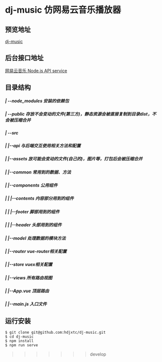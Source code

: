 # dj-music 仿网易云音乐播放器

## 预览地址
[dj-music](https://djtc.vip/dj-music)

## 后台接口地址
[网易云音乐 Node.js API service](https://github.com/Binaryify/NeteaseCloudMusicApi)

## 目录结构
##### | --node_modules 安装的依赖包
##### | --public 存放不会变动的文件(第三方)，静态资源会被直接复制到目录dist，不会被压缩合并
##### | --src
##### |   |--api 与后端交互使用相关方法和配置
##### |   |--assets 放可能会变动的文件(自己的)，图片等，打包后会被压缩合并
##### |   |--common 常用到的数据、方法
##### |   |--components 公用组件
##### |   |   |--contents 内容部分用到的组件 
##### |   |   |--footer 脚部用到的组件
##### |   |   |--header 头部用到的组件
##### |   |--model 处理数据的模块方法
##### |   |--router vue-router相关配置
##### |   |--store vuex相关配置
##### |   |--views 所有路由视图
##### |   |--App.vue 顶层路由
##### |   |--main.js 入口文件

<!--  ## 实现功能 -->
[^_^]: # (自己体验，懒得整理了...)

## 运行安装
```shell
$ git clone git@github.com:hdjxtc/dj-music.git
$ cd dj-music
$ npm install
$ npm run serve
```

<!--
	## 使用到的对应接口
	1. 登录
		说明 : 调用此接口登录成功后返回对应的userId、cookie、token等
		必选参数 :
			phone: 手机号码
			password: 密码
		可选参数 :
			countrycode: 国家码，用于国外手机号登录，例如美国传入：1
			md5_password: md5加密后的密码,传入后 password 将失效
		接口地址 : /login/cellphone
		调用例子 : /login/cellphone?phone=xxx&password=yyy /login/cellphone?phone=xxx&md5_password=yyy

<<<<<<< HEAD
##对应接口
###登录
```shell
	说明 : 调用此接口登录成功后返回对应的userId、cookie、token等
	必选参数 :
		phone: 手机号码
		password: 密码
	可选参数 :
		countrycode: 国家码，用于国外手机号登录，例如美国传入：1
		md5_password: md5加密后的密码,传入后 password 将失效
	接口地址 : /login/cellphone
	调用例子 : /login/cellphone?phone=xxx&password=yyy /login/cellphone?phone=xxx&md5_password=yyy
```
###获取用户详情
```shell
	说明 : 登录后调用此接口 , 传入用户id, 可以获取用户详情
	必选参数 : uid : 用户id
	接口地址 : /user/detail
	调用例子 : /user/detail?uid=32953014
```
###搜索
```shell
	说明 : 调用此接口 , 传入搜索关键词可以搜索该音乐/专辑/歌手/歌单/用户,关键词可以多个,以空格隔开,如 "周杰伦 搁浅"(不需要登录),搜索获取的mp3url不能直接用,可通过/song/url接口传入歌曲id获取具体的播放链接
	必选参数 : keywords : 关键词
	可选参数 : 
		limit : 返回数量 , 默认为 30
		offset : 偏移数量，用于分页 , 如 : 如 :( 页数 -1)*30, 其中 30 为 limit 的值 , 默认为 0
		type: 搜索类型；默认为 1 即单曲 , 取值意义 : 1: 单曲, 10: 专辑, 100: 歌手, 1000: 歌单, 1002: 用户, 1004: MV, 1006: 歌词, 1009: 电台, 1014: 视频, 1018:综合
	接口地址 : /search 或者 /cloudsearch(更全)
	调用例子 : /search?keywords= 海阔天空 /cloudsearch?keywords= 海阔天空
```
###轮播图
```shell
	说明 : 调用此接口 , 可获取 banner( 轮播图 ) 数据
	可选参数 :
		type:资源类型,对应以下类型,默认为 0 即PC
			0: pc
			1: android
			2: iphone
			3: ipad
	接口地址 : /banner
	调用例子 : /banner, /banner?type=2
```
###歌单
```shell
	说明 : 调用此接口 , 可获取网友精选碟歌单
	可选参数 : 
		order: 可选值为 'new' 和 'hot', 分别对应最新和最热 , 默认为 'hot'
		cat: tag, 比如 " 华语 "、" 古风 " 、" 欧美 "、" 流行 ", 默认为 "全部",可从歌单分类接口获取(/playlist/catlist)
		limit: 取出歌单数量 , 默认为 50
		offset: 偏移数量 , 用于分页 , 如 :( 评论页数 -1)*50, 其中 50 为 limit 的值
	接口地址 : /top/playlist
	调用例子 : /top/playlist?limit=10&order=new
```
###推荐歌单
```shell
	说明 : 调用此接口 , 可获取推荐歌单
	可选参数 : 
		limit: 取出数量 , 默认为 30 (不支持 offset)
	接口地址 : /personalized
	调用例子 : /personalized?limit=1
```
###推荐新歌曲
```shell
	说明 : 调用此接口 , 可获取推荐新音乐
	可选参数 : limit: 取出数量 , 默认为 10 (不支持 offset)
	接口地址 : /personalized/newsong
	调用例子 : /personalized/newsong
```
###获取歌曲详情
```shell
	说明 : 调用此接口 , 传入音乐 id(支持多个 id, 用 , 隔开), 可获得歌曲详情
	必选参数 : ids: 音乐 id, 如 ids=347230
	接口地址 : /song/detail
	调用例子 : /song/detail?ids=347230,/song/detail?ids=347230,347231
```
=======
	2. 获取用户详情
		说明 : 登录后调用此接口 , 传入用户id, 可以获取用户详情
		必选参数 : uid : 用户id
		接口地址 : /user/detail
		调用例子 : /user/detail?uid=32953014
	
	3. 搜索
		说明 : 调用此接口 , 传入搜索关键词可以搜索该音乐/专辑/歌手/歌单/用户,关键词可以多个,以空格隔开,如 "周杰伦 搁浅"(不需要登录),搜索获取的mp3url不能直接用,可通过/song/url接口传入歌曲id获取具体的播放链接
		必选参数 : keywords : 关键词
		可选参数 : 
			limit : 返回数量 , 默认为 30
			offset : 偏移数量，用于分页 , 如 : 如 :( 页数 -1)*30, 其中 30 为 limit 的值 , 默认为 0
			type: 搜索类型；默认为 1 即单曲 , 取值意义 : 1: 单曲, 10: 专辑, 100: 歌手, 1000: 歌单, 1002: 用户, 1004: MV, 1006: 歌词, 1009: 电台, 1014: 视频, 1018:综合
		接口地址 : /search 或者 /cloudsearch(更全)
		调用例子 : /search?keywords= 海阔天空 /cloudsearch?keywords= 海阔天空
		
	4. 热搜列表(详细)
		说明 : 调用此接口,可获取热门搜索列表
		接口地址 : /search/hot/detail
		调用例子 : /search/hot/detail
		
	5. 搜索建议
		说明 : 调用此接口 , 传入搜索关键词可获得搜索建议 , 搜索结果同时包含单曲 , 歌手 , 歌单 ,mv 信息
		必选参数 : keywords : 关键词
		可选参数 : type : 如果传 'mobile' 则返回移动端数据
		接口地址 : /search/suggest
		调用例子 : /search/suggest?keywords= 海阔天空 /search/suggest?keywords= 海阔天空&type=mobile

	6. 获取歌曲详情
		说明 : 调用此接口 , 传入音乐 id(支持多个 id, 用 , 隔开), 可获得歌曲详情(歌曲id、歌手、封面等)
		必选参数 : ids: 音乐 id, 如 ids=347230
		接口地址 : /song/detail
		调用例子 : /song/detail?ids=347230,/song/detail?ids=347230,347231

	7. 获取音乐 url
		说明 : 使用歌单详情接口后 , 能得到的音乐的 id, 但不能得到的音乐 url, 调用此接口, 传入的音乐 id( 可多个 , 用逗号隔开 ), 可以获取对应的音乐的 url,未登录状态或者非会员返回试听片段(返回字段包含被截取的正常歌曲的开始时间和结束时间)
		注 : 部分用户反馈获取的 url 会 403,hwaphon找到的解决方案是当获取到音乐的 id 后，将 https://music.163.com/song/media/outer/url?id=id.mp3 以 src 赋予 Audio 即可播放
		必选参数 : id : 音乐 id
		可选参数 : br: 码率,默认设置了 999000 即最大码率,如果要 320k 则可设置为 320000,其他类推
		接口地址 : /song/url
		调用例子 : /song/url?id=33894312 /song/url?id=405998841,33894312
		
	8. 音乐是否可用
		说明: 调用此接口,传入歌曲 id, 可获取音乐是否可用,返回 { success: true, message: 'ok' } 或者 { success: false, message: '亲爱的,暂无版权' }
		必选参数 : id : 歌曲 id
		可选参数 : br: 码率,默认设置了 999000 即最大码率,如果要 320k 则可设置为 320000,其他类推
		接口地址 : /check/music
		调用例子 : /check/music?id=33894312	

	9. 轮播图
		说明 : 调用此接口 , 可获取 banner( 轮播图 ) 数据
		可选参数 :
			type:资源类型,对应以下类型,默认为 0 即PC
				0: pc
				1: android
				2: iphone
				3: ipad
		接口地址 : /banner
		调用例子 : /banner, /banner?type=2

	10. 推荐歌单
		说明 : 调用此接口 , 可获取推荐歌单
		可选参数 : 
			limit: 取出数量 , 默认为 30 (不支持 offset)
		接口地址 : /personalized
		调用例子 : /personalized?limit=1
		
	11. 推荐新歌曲
		说明 : 调用此接口 , 可获取推荐新音乐
		可选参数 : limit: 取出数量 , 默认为 10 (不支持 offset)
		接口地址 : /personalized/newsong
		调用例子 : /personalized/newsong
		
	12. 获取歌单详情
		说明 : 歌单能看到歌单名字, 但看不到具体歌单内容 , 调用此接口 , 传入歌单 id, 可 以获取对应歌单内的所有的音乐(未登录状态只能获取不完整的歌单,登录后是完整的)，但是返回的trackIds是完整的，tracks 则是不完整的，可拿全部 trackIds 请求一次 song/detail 接口获取所有歌曲的详情 (https://github.com/Binaryify/NeteaseCloudMusicApi/issues/452)
		必选参数 : id : 歌单 id
		可选参数 : s : 歌单最近的 s 个收藏者,默认为8
		接口地址 : /playlist/detail
		调用例子 : /playlist/detail?id=24381616
		
	13. 相关歌单推荐
		说明 : 调用此接口,传入歌单 id 可获取相关歌单(对应页面 https://music.163.com/#/playlist?id=1)
		必选参数 : id : 歌单 id
		接口地址 : /related/playlist
		调用例子 : /related/playlist?id=1
		
	14. 歌单收藏者
		说明 : 调用此接口 , 传入歌单 id 可获取歌单的所有收藏者
		必选参数 : id : 歌单 id
		可选参数 : 
			limit: 取出评论数量 , 默认为 20
			offset: 偏移数量 , 用于分页 , 如 :( 评论页数 -1)*20, 其中 20 为 limit 的值
		接口地址 : /playlist/subscribers
		调用例子 : /playlist/subscribers?id=544215255&limit=30
		
	15. 歌单评论
		说明 : 调用此接口 , 传入音乐 id 和 limit 参数 , 可获得该歌单的所有评论 ( 不需要 登录 )
		必选参数 : id: 歌单 id
		可选参数 : 
			limit: 取出评论数量 , 默认为 20
			offset: 偏移数量 , 用于分页 , 如 :( 评论页数 -1)*20, 其中 20 为 limit 的值
			before: 分页参数,取上一页最后一项的 time 获取下一页数据(获取超过5000条评论的时候需要用到)
		接口地址 : /comment/playlist
		调用例子 : /comment/playlist?id=705123491	
		
	16. 收藏/取消收藏歌单
		说明 : 调用此接口 , 传入类型和歌单 id 可收藏歌单或者取消收藏歌单
		必选参数 :
			t : 类型
				1:收藏
				2:取消收藏 
			id : 歌单 id
		接口地址 : /playlist/subscribe
		调用例子 : /playlist/subscribe?t=1&id=106697785 /playlist/subscribe?t=2&id=106697785	
		
	17. 获取用户/歌手详情
		说明 : 登录后调用此接口 , 传入用户 id, 可以获取用户详情
		必选参数 : uid : 用户 id
		接口地址 : /user/detail
		调用例子 : /user/detail?uid=32953014	
		
	18. 高德地图行政区域查询
		说明 : 调用此接口，传入查询关键字即可得到行政区域信息
		必选参数 : key : 用户在高德地图官网申请Web服务API类型KEY
		可选参数 :
			keywords : 
				规则：只支持单个关键词语搜索关键词支持：行政区名称、citycode、adcode
				例如，在subdistrict=2，搜索省份（例如山东），能够显示市（例如济南），区（例如历下区
				adcode信息可参考城市编码表获取
			subdistrict : 
				规则：设置显示下级行政区级数（行政区级别包括：国家、省/直辖市、市、区/县、乡镇/街道多级数据）
				可选值：0、1、2、3等数字，并以此类推
					0：不返回下级行政区；
					1：返回下一级行政区；
					2：返回下两级行政区；
					3：返回下三级行政区；
				需要在此特殊说明，目前部分城市和省直辖县因为没有区县的概念，故在市级下方直接显示街道。
				例如：广东-东莞、海南-文昌市
			extensions : 
				此项控制行政区信息中返回行政区边界坐标点； 
				可选值 :
					base : 不返回行政区边界坐标点；
					all : 只返回当前查询district的边界值，不返回子节点的边界值；
				目前不能返回乡镇/街道级别的边界值
				
	19. 获取用户歌单
		说明 : 登录后调用此接口 , 传入用户 id, 可以获取用户歌单
		必选参数 : uid : 用户 id
		可选参数 :
			limit : 返回数量 , 默认为 30
			offset : 偏移数量，用于分页 , 如 :( 页数 -1)*30, 其中 30 为 limit 的值 , 默认为 0
		接口地址 : /user/playlist
		调用例子 : /user/playlist?uid=32953014
		
	20. 获取用户播放记录
		说明 : 登录后调用此接口 , 传入用户 id, 可获取用户播放记录
		必选参数 : uid : 用户 id
		可选参数 : type
			type=1 时只返回 weekData
			type=0 时返回 allData
		接口地址 : /user/record
		调用例子 : /user/record?uid=32953014&type=1
		
	21. 所有榜单内容摘要
		说明 : 调用此接口,可获取所有榜单内容摘要
		接口地址 : /toplist/detail
		调用例子 : /toplist/detail
	
	22. 歌单分类
		说明 : 调用此接口,可获取所有歌单分类,包含 category 信息
		接口地址 : /playlist/catlist
		调用例子 : /playlist/catlist

	23. 热门歌单分类
		说明 : 调用此接口,可获取热门歌单分类,包含 category 信息
		接口地址 : /playlist/hot
		调用例子 : /playlist/hot

	24. 歌单列表
		说明 : 调用此接口 , 可获取网友精选碟歌单
		可选参数 : 
			order: 可选值为 'new' 和 'hot', 分别对应最新和最热 , 默认为 'hot'
			cat: tag, 比如 " 华语 "、" 古风 " 、" 欧美 "、" 流行 ", 默认为 "全部",可从歌单分类接口获取(/playlist/catlist)
			limit: 取出歌单数量 , 默认为 50
			offset: 偏移数量 , 用于分页 , 如 :( 评论页数 -1)*50, 其中 50 为 limit 的值
		接口地址 : /top/playlist
		调用例子 : /top/playlist?limit=10&order=new
		
	25. 歌手分类列表
		说明 : 调用此接口,可获取歌手分类列表
		可选参数 :
			limit : 返回数量 , 默认为 30
			offset : 偏移数量，用于分页 , 如 : 如 :( 页数 -1)*30, 其中 30 为 limit 的值 , 默认为 0 initial: 按首字母索引查找参数,如 /artist/list?type=1&area=96&initial=b 返回内容将以 name 字段开头为 b 或者拼音开头为 b 为顺序排列, 热门传-1,#传0
			type 取值:
				-1:全部
				1:男歌手
				2:女歌手
				3:乐队
			area 取值:
				-1:全部
				7华语
				96欧美
				8:日本
				16韩国
				0:其他
		接口地址 : /artist/list
		调用例子 : /artist/list?type=1&area=96&initial=b /artist/list?type=2&area=2&initial=b
		
	26. 获取歌手单曲
		说明 : 调用此接口 , 传入歌手 id, 可获得歌手部分信息和热门歌曲
		必选参数 : id: 歌手 id, 可由搜索接口获得
		接口地址 : /artists
		调用例子 : /artists?id=6452
		
	27. 获取歌手专辑
		说明 : 调用此接口 , 传入歌手 id, 可获得歌手专辑内容
		必选参数 : id: 歌手 id
		可选参数 : 
			limit: 取出数量 , 默认为 50
			offset: 偏移数量 , 用于分页 , 如 :( 页数 -1)*50, 其中 50 为 limit 的值 , 默认 为 0
		接口地址 : /artist/album
		调用例子 : /artist/album?id=6452&limit=30 ( 周杰伦 )
		
	28. 获取歌手 mv
		说明 : 调用此接口 , 传入歌手 id, 可获得歌手 mv 信息 , 具体 mv 播放地址可调 用/mv传入此接口获得的 mvid 来拿到 , 如 : /artist/mv?id=6452,/mv?mvid=5461064
		必选参数 : id: 歌手 id, 可由搜索接口获得
		接口地址 : /artist/mv
		调用例子 : /artist/mv?id=6452
		
	29. 获取歌手描述
		说明 : 调用此接口 , 传入歌手 id, 可获得歌手描述
		必选参数 : id: 歌手 id
		接口地址 : /artist/desc
		调用例子 : /artist/desc?id=6452 ( 周杰伦 )
		
	30. 获取相似歌手
		说明 : 调用此接口 , 传入歌手 id, 可获得相似歌手
		必选参数 : id: 歌手 id
		接口地址 : /simi/artist
		调用例子 : /simi/artist?id=6452 ( 对应和周杰伦相似歌手 )
		
	31. mv 地址
		说明 : 调用此接口 , 传入 mvid,可获取 mv 播放地址
		必选参数 : id: mvid
		可选参数 : r: 分辨率,默认1080,可从 /mv/detail 接口获取分辨率列表
		接口地址 : /mv/url
		调用例子 :
			/mv/url?id=5436712 
			/mv/url?id=10896407&r=1080

	32. 获取 mv 详情
		说明 : 调用此接口 , 传入 mvid ( 在搜索音乐的时候传 type=1004 获得 ) , 可获取对应 MV 数据 , 数据包含 mv 名字 , 歌手 , 发布时间 , mv 视频地址等数据 , 其中 mv 视频 网易做了防盗链处理 , 可能不能直接播放 , 需要播放的话需要调用 ' mv 地址' 接口
		必选参数 : mvid: mv 的 id
		接口地址 : /mv/detail
		调用例子 : /mv/detail?mvid=5436712
		
	33. 获取 mv 点赞转发评论数数据
		说明 : 调用此接口 , 传入 mvid ( 在搜索音乐的时候传 type=1004 获得 ) , 可获取对应 MV 点赞转发评论数数据
		必选参数 : mvid: mv 的 id
		接口地址 : /mv/detail/info
		调用例子 : /mv/detail/info?mvid=5436712
		
	34. 相似 mv
		说明 : 调用此接口 , 传入 mvid 可获取相似 mv
		必选参数 : mvid: mv id
		接口地址 : /simi/mv
		调用例子 : /simi/mv?mvid=5436712
		
	35. mv 评论
		说明 : 调用此接口 , 传入音乐 id 和 limit 参数 , 可获得该 mv 的所有评论 ( 不需要 登录 )
		必选参数 : id: mv id
		可选参数 : 
			limit: 取出评论数量 , 默认为 20
			offset: 偏移数量 , 用于分页 , 如 :( 评论页数 -1)*20, 其中 20 为 limit 的值
			before: 分页参数,取上一页最后一项的 time 获取下一页数据(获取超过5000条评论的时候需要用到)
		接口地址 : /comment/mv
		调用例子 : /comment/mv?id=5436712
		
	36. 发送/删除评论
		说明 : 调用此接口,可发送评论或者删除评论
		接口地址 : /comment
		1.发送评论
			必选参数
				t:
					1 发送
					2 回复
				type: 数字,资源类型,对应歌曲,mv,专辑,歌单,电台,视频对应以下类型
					0: 歌曲
					1: mv
					2: 歌单
					3: 专辑
					4: 电台
					5: 视频
					6: 动态
					id:对应资源 id
				content :要发送的内容
				commentId :回复的评论id (回复评论时必填)
			调用例子 : /comment?t=1&type=1&id=5436712&content=test (往广岛之恋 mv 发送评论: test)
			注意：如给动态发送评论，则不需要传 id，需要传动态的 threadId,如：/comment?t=1&type=6&threadId=A_EV_2_6559519868_32953014&content=test

		2.删除评论
			必选参数
				t:0 删除
				type: 数字,资源类型,对应歌曲,mv,专辑,歌单,电台,视频对应以下类型
					0: 歌曲
					1: mv
					2: 歌单
					3: 专辑
					4: 电台
					5: 视频
					6: 动态
			id:对应资源 id content :内容 id,可通过 /comment/mv 等接口获取
			调用例子 : /comment?t=0&type=1&id=5436712&commentId=1535550516319 (在广岛之恋 mv 删除评论)
			注意：如给动态删除评论，则不需要传 id，需要传动态的 `threadId`,如：`/comment?t=0&type=6&threadId=A_EV_2_6559519868_32953014&commentId=1419516382`
		
	37. 给评论点赞
		说明 : 调用此接口 , 传入 type, 资源 id, 和评论 id cid 和 是否点赞参数 t 即可给对 应评论点赞 ( 需要登录 )
		必选参数 : 
			id : 资源 id, 如歌曲 id,mv id
			cid : 评论 id
			t : 是否点赞 ,1 为点赞 ,0 为取消点赞
			type: 数字 , 资源类型 , 对应歌曲 , mv, 专辑 , 歌单 , 电台, 视频对应以下类型
				0: 歌曲
				1: mv
				2: 歌单
				3: 专辑
				4: 电台
				5: 视频
				6: 动态
		接口地址 : /comment/like
		调用例子 : /comment/like?id=29178366&cid=12840183&t=1&type=0 对应给 https://music.163.com/#/song?id=29178366 最热门的评论点赞
		注意： 动态点赞不需要传入 id 参数，需要传入动态的 threadId 参数,如：/comment/like?type=6&cid=1419532712&threadId=A_EV_2_6559519868_32953014&t=0， threadId 可通过 /event，/user/event 接口获取	
		
	38. 资源点赞( MV,电台,视频)
		说明 : 调用此接口 , 可对 MV,电台,视频点赞
		必选参数 :
			type:资源类型,对应以下类型
				1: mv
				4: 电台
				5: 视频
				6: 动态
				t: 操作,1 为点赞,其他未取消点赞
			id: 资源 id
		接口地址 : /resource/like
		调用例子 : /resource/like?t=1&type=1&id=5436712
		注意：如给动态点赞，不需要传入 id，需要传入 threadId,可通过 event,/user/event 接口获取，如： /resource/like?t=1&type=6&threadId=A_EV_2_6559519868_32953014	
		
	39. 获取视频分类(热门)列表
		说明 : 调用此接口 , 可获取视频分类列表
		接口地址 : /video/category/list
		调用例子 : /video/category/list

	40. 获取视频标签(所有)列表
		说明 : 调用此接口 , 可获取视频标签列表
		接口地址 : /video/group/list
		调用例子 : /video/group/list
		
	41. 获取全部视频列表
		说明 : 调用此接口,可获取视频分类列表,分页参数只能传入offset
		可选参数 : offset: 默认0
		接口地址 : /video/timeline/all
		调用例子 : /video/timeline/all
		
	42. 获取视频标签/分类下的视频
		说明 : 调用此接口 , 传入标签/分类id,可获取到相关的视频,分页参数只能传入offset
		必选参数 : id: videoGroup 的 id
		可选参数 : offset: 默认0
		接口地址 : /video/group
		调用例子 : /video/group?id=9104
		
	43. 视频详情
		说明 : 调用此接口 , 可获取视频详情
		必选参数 : id: 视频 的 id
		接口地址 : /video/detail
		调用例子 : /video/detail?id=89ADDE33C0AAE8EC14B99F6750DB954D
		
	44. 获取视频播放地址
		说明 : 调用此接口 , 传入视频 id,可获取视频播放地址
		必选参数 : id: 视频 的 id
		接口地址 : /video/url
		调用例子 : /video/url?id=89ADDE33C0AAE8EC14B99F6750DB954D
		
	45. 获取视频点赞转发评论数数据
		说明 : 调用此接口 , 传入 vid ( 视频id ) , 可获取对应视频点赞转发评论数数据 必选参数 : vid: 视频id
		接口地址 : /video/detail/info
		调用例子 : /video/detail/info?vid=89ADDE33C0AAE8EC14B99F6750DB954D
		
	46. 相关视频
		说明 : 调用此接口 , 可获取相关视频
		必选参数 : id: 视频 的 id
		接口地址 : /related/allvideo
		调用例子 : /related/allvideo?id=89ADDE33C0AAE8EC14B99F6750DB954D
		
	47. 视频评论
		说明 : 调用此接口 , 传入音乐 id 和 limit 参数 , 可获得该 视频 的所有评论 ( 不需要登录 )
		必选参数 : id: 视频的 id
		可选参数 : 
			limit: 取出评论数量 , 默认为 20
			offset: 偏移数量 , 用于分页 , 如 :( 评论页数 -1)*20, 其中 20 为 limit 的值
			before: 分页参数,取上一页最后一项的 time 获取下一页数据(获取超过5000条评论的时候需要用到)
		接口地址 : /comment/video
		调用例子 : /comment/video?id=89ADDE33C0AAE8EC14B99F6750DB954D
		
	48. 全部 mv
		说明 : 调用此接口 , 可获取全部 mv
		可选参数 :
			area: 地区,可选值为全部,内地,港台,欧美,日本,韩国,不填则为全部 type: 类型,可选值为全部,官方版,原生,现场版,网易出品,不填则为全部
			order: 排序,可选值为上升最快,最热,最新,不填则为上升最快
			limit: 取出数量 , 默认为 30
			offset: 偏移数量 , 用于分页 , 如 :( 页数 -1)*50, 其中 50 为 limit 的值 , 默认 为 0
		接口地址 : /mv/all
		调用例子 : /mv/all?area=港台
		
	49. 获取歌词
		说明 : 调用此接口 , 传入音乐 id 可获得对应音乐的歌词 ( 不需要登录 )
		必选参数 : id: 音乐 id
		接口地址 : /lyric
		调用例子 : /lyric?id=33894312
		返回数据如下图 : 获取歌词
		
	50. 获取相似音乐
		说明 : 调用此接口 , 传入歌曲 id, 可获得相似歌曲
		必选参数 : id: 歌曲 id
		接口地址 : /simi/song
		调用例子 : /simi/song?id=347230 ( 对应 ' 光辉岁月 ' 相似歌曲 )
		
	51. 获取相似歌单
		说明 : 调用此接口 , 传入歌曲 id, 可获得相似歌单
		必选参数 : id: 歌曲 id
		接口地址 : /simi/playlist
		调用例子 : /simi/playlist?id=347230 ( 对应 ' 光辉岁月 ' 相似歌单 )
		
	52. 对歌单添加或删除歌曲
		说明 : 调用此接口 , 可以添加歌曲到歌单或者从歌单删除某首歌曲 ( 需要登录 )
		必选参数 :
			op: 从歌单增加单曲为 add, 删除为 del
			pid: 歌单 id tracks: 歌曲 id,可多个,用逗号隔开
		接口地址 : /playlist/tracks
		调用例子 : /playlist/tracks?op=add&pid=24381616&tracks=347231 ( 对应把歌曲添加到 ' 我 ' 的歌单 , 测试的时候请把这里的 pid 换成你自己的, id 和 tracks 不对可能会报 502 错误)

	53. 歌曲评论
		说明 : 调用此接口 , 传入音乐 id 和 limit 参数 , 可获得该音乐的所有评论 ( 不需要登录 )
		必选参数 : id: 音乐 id
		可选参数 : 
			limit: 取出评论数量 , 默认为 20
			offset: 偏移数量 , 用于分页 , 如 :( 评论页数 -1)*20, 其中 20 为 limit 的值
			before: 分页参数,取上一页最后一项的 time 获取下一页数据(获取超过5000条评论的时候需要用到)
		接口地址 : /comment/music
		调用例子 : /comment/music?id=186016&limit=1 对应晴天评论
-->
>>>>>>> develop
